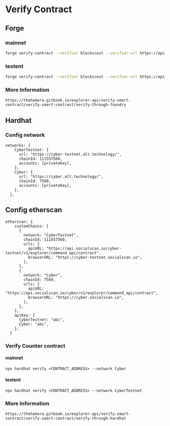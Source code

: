# Verify Contract

## Forge

### mainnet

```bash
forge verify-contract --verifier blockscout --verifier-url https://api.socialscan.io/cyber/v1/explorer/command_api/contract --chain-id 7560 <CONTRACT_ADDRESS> src/Counter.sol:Counter
```

### testent

```bash
forge verify-contract --verifier blockscout --verifier-url https://api.socialscan.io/cyber-testnet/v1/explorer/command_api/contract --chain-id 111557560 <CONTRACT_ADDRESS> src/Counter.sol:Counter
```

### More Information

```
https://thehemera.gitbook.io/explorer-api/verify-smart-contract/verify-smart-contract/verify-through-foundry
```

## Hardhat

### Config network

```
networks: {
    CyberTestnet: {
      url: "https://cyber-testnet.alt.technology/",
      chainId: 111557560,
      accounts: [privateKey],
    },
    Cyber: {
      url: "https://cyber.alt.technology/",
      chainId: 7560,
      accounts: [privateKey],
    },
  },
```

## Config etherscan 

```
etherscan: {
    customChains: [
      {
        network: "CyberTestnet",
        chainId: 111557560,
        urls: {
          apiURL: "https://api.socialscan.io/cyber-testnet/v1/explorer/command_api/contract",
          browserURL: "https://cyber-testnet.socialscan.io",
        },
      },
      {
        network: "Cyber",
        chainId: 7560,
        urls: {
          apiURL: "https://api.socialscan.io/cyber/v1/explorer/command_api/contract",
          browserURL: "https://cyber.socialscan.io",
        },
      },
    ],
    apiKey: {
      CyberTestnet: "abc",
      Cyber: "abc",
    },
  }
```

### Verify Counter contract

#### mainnet

```shell
npx hardhat verify <CONTRACT_ADDRESS> --network Cyber
```

#### testent

```shell
npx hardhat verify <CONTRACT_ADDRESS> --network CyberTestnet
```

### More Information

```
https://thehemera.gitbook.io/explorer-api/verify-smart-contract/verify-smart-contract/verify-through-hardhat
```